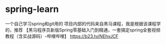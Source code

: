 # spring-learn
一个自己学习spring和git用的
项目内部的代码来自黑马课程，我是根据该课程学的，推荐
【黑马程序员新版Spring零基础入门到精通，一套搞定spring全套视频教程（含实战源码）-哔哩哔哩】 https://b23.tv/NEhvJCF
